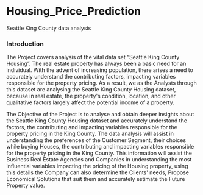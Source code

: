 # Housing_Price_Prediction
Seattle King County data analysis

### Introduction

The Project covers analysis of the vital data set  “Seattle King County Housing”. The real estate property has always been a basic need for an individual. With the advent of increasing population, there arises a need to accurately understand the contributing factors, impacting variables responsible for the property pricing. As a result, we as the Analysts through this dataset are analysing the Seattle King County Housing dataset, because in real estate, the property's condition, location, and other qualitative factors largely affect the potential income of a property. 

The Objective of the Project is to analyse and obtain deeper insights about the Seattle King County Housing dataset and accurately understand the factors, the contributing and impacting variables responsible for the property pricing in the King County. The data analysis will assist in understanding the preferences of the Customer Segment, their choices while buying Houses, the contributing and impacting variables responsible for the property pricing in the King County. This information will assist the Business Real Estate Agencies and Companies in understanding the most influential variables impacting the pricing of the Housing property, using this details the Company can also determine the Clients' needs, Propose Economical Solutions that suit them and accurately estimate the Future Property value. 

